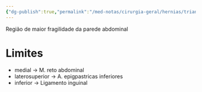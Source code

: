 ```yaml
---
{"dg-publish":true,"permalink":"/med-notas/cirurgia-geral/hernias/triangulo-de-hasselbach/"}
---
```


Região de maior fragilidade da parede abdominal

# Limites
- medial -> M. reto abdominal
- laterosuperior -> A. epigpastricas inferiores
- inferior -> Ligamento inguinal